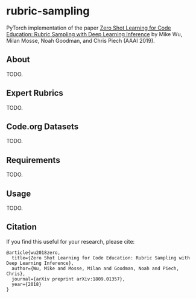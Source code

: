 # rubric-sampling

PyTorch implementation of the paper [Zero Shot Learning for Code Education: Rubric Sampling with Deep Learning Inference](https://arxiv.org/abs/1809.01357) by Mike Wu, Milan Mosse, Noah Goodman, and Chris Piech (AAAI 2019).

## About
TODO.

## Expert Rubrics
TODO.

## Code.org Datasets
TODO.

## Requirements
TODO.

## Usage
TODO.

## Citation

If you find this useful for your research, please cite:

```
@article{wu2018zero,
  title={Zero Shot Learning for Code Education: Rubric Sampling with Deep Learning Inference},
  author={Wu, Mike and Mosse, Milan and Goodman, Noah and Piech, Chris},
  journal={arXiv preprint arXiv:1809.01357},
  year={2018}
}
```
